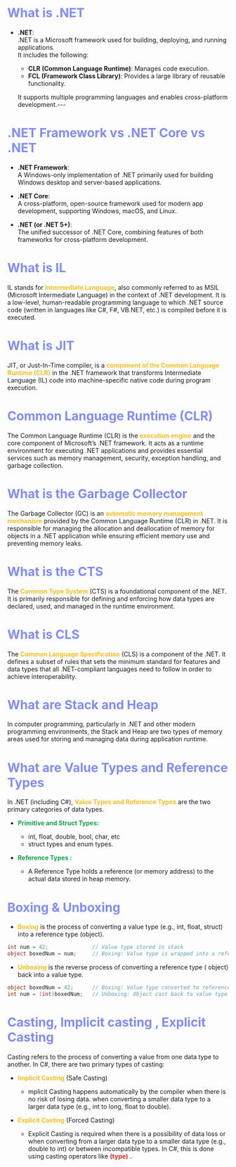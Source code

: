 # <span style="color:#818cf8;">What is .NET</span>

- **.NET**:  
  .NET is a Microsoft framework used for building, deploying, and running applications.  
  It includes the following:
    - **CLR (Common Language Runtime)**: Manages code execution.
    - **FCL (Framework Class Library)**: Provides a large library of reusable functionality.

  It supports multiple programming languages and enables cross-platform development.---

# <span style="color:#818cf8;">.NET Framework vs .NET Core vs .NET</span>

- **.NET Framework**:  
  A Windows-only implementation of .NET primarily used for building Windows desktop and server-based applications.

- **.NET Core**:  
  A cross-platform, open-source framework used for modern app development, supporting Windows, macOS, and Linux.

- **.NET (or .NET 5+)**:  
  The unified successor of .NET Core, combining features of both frameworks for cross-platform development.

# <span style="color:#818cf8;">What is IL</span>

IL stands for <span style="color:#fbbf24; font-weight:bold;">Intermediate Language</span>, also commonly referred to as
MSIL (Microsoft Intermediate Language) in the context
of .NET development. It is a low-level, human-readable programming language to which .NET source code (written in
languages like C#, F#, VB.NET, etc.) is compiled before it is executed.

# <span style="color:#818cf8;">What is JIT</span>

JIT, or Just-In-Time compiler, is a  <span style="color:#fbbf24; font-weight:bold;">component of the Common Language
Runtime (CLR)</span> in the .NET framework that transforms
Intermediate Language (IL) code into machine-specific native code during program execution.

# <span style="color:#818cf8;">Common Language Runtime (CLR)</span>

The Common Language Runtime (CLR) is the <span style="color:#fbbf24; font-weight:bold;">execution engine</span> and the
core component of Microsoft’s .NET framework. It acts
as a runtime environment for executing .NET applications and provides essential services such as memory management,
security, exception handling, and garbage collection.

# <span style="color:#818cf8;">What is the Garbage Collector</span>

The Garbage Collector (GC) is an <span style="color:#fbbf24; font-weight:bold;">automatic memory management
mechanism</span>
provided by the Common Language Runtime (CLR) in
.NET. It is responsible for managing the allocation and deallocation of memory for objects in a .NET application while
ensuring efficient memory use and preventing memory leaks.

# <span style="color:#818cf8;">What is the CTS</span>

The <span style="color:#fbbf24; font-weight:bold;">Common Type System</span> (CTS) is a foundational component of the
.NET. It is primarily responsible for defining and enforcing how data types are declared, used, and managed in the
runtime environment.

# <span style="color:#818cf8;">What is CLS</span>

The <span style="color:#fbbf24; font-weight:bold;">Common Language Specification</span> (CLS) is a component of the
.NET. It defines a subset of rules that sets the minimum standard for features and data types that all .NET-compliant
languages need to follow in order to achieve interoperability.

# <span style="color:#818cf8;">What are Stack and Heap</span>

In computer programming, particularly in .NET and other modern programming environments, the Stack and Heap are two
types of memory areas used for storing and managing data during application runtime.

# <span style="color:#818cf8;">What are Value Types and Reference Types</span>

In .NET (including C#), <span style="color:#fbbf24; font-weight:bold;">Value Types and Reference Types</span> are the
two primary categories of data types.

- <span style="color:#16a34a; font-weight:bold;">Primitive and Struct Types:</span>
    - int, float, double, bool, char, etc
    - struct types and enum types.

- <span style="color:#16a34a; font-weight:bold;">Reference Types :</span>
    - A Reference Type holds a reference (or memory address) to the actual data stored in heap memory.

# <span style="color:#818cf8;">Boxing & Unboxing </span>

- <span style="color:#fbbf24; font-weight:bold;">Boxing</span> is the process of converting a value type (e.g., int,
  float, struct) into a reference type (object).

```csharp
int num = 42;              // Value type stored in stack
object boxedNum = num;     // Boxing: Value type is wrapped into a reference type (object)
```

- <span style="color:#fbbf24; font-weight:bold;">Unboxing</span> is the reverse process of converting a reference type (
  object) back into a value type.

```csharp
object boxedNum = 42;      // Boxing: Value type converted to reference type (object)
int num = (int)boxedNum;   // Unboxing: Object cast back to value type
```

# <span style="color:#818cf8;">Casting, Implicit casting , Explicit Casting</span>

Casting refers to the process of converting a value from one data type to another. In C#, there are two primary types of
casting:

- <span style="color:#fbbf24; font-weight:bold;">Implicit Casting</span> (Safe Casting)
    - mplicit Casting happens automatically by the compiler when there is no risk of losing data. when converting a
      smaller data type to a larger data type (e.g., int to long, float to double).

- <span style="color:#fbbf24; font-weight:bold;">Explicit Casting</span> (Forced Casting)
    - Explicit Casting is required when there is a possibility of data loss or when converting from a larger data type
      to a smaller data type (e.g., double to int) or between incompatible types. In C#, this is done using casting operators like <span style="color:#dc2626; font-weight:bold;">(type)</span> .

# <span style="color:#818cf8;"></span>

# <span style="color:#818cf8;"></span>

<span style="color:#fbbf24; font-weight:bold;"></span>

```csharp
```